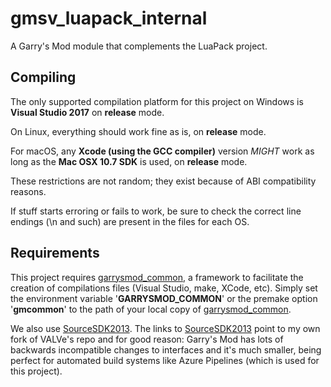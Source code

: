 # gmsv\_luapack\_internal

A Garry's Mod module that complements the LuaPack project.

## Compiling

The only supported compilation platform for this project on Windows is **Visual Studio 2017** on **release** mode.

On Linux, everything should work fine as is, on **release** mode.

For macOS, any **Xcode (using the GCC compiler)** version *MIGHT* work as long as the **Mac OSX 10.7 SDK** is used, on **release** mode.

These restrictions are not random; they exist because of ABI compatibility reasons.

If stuff starts erroring or fails to work, be sure to check the correct line endings (\n and such) are present in the files for each OS.

## Requirements

This project requires [garrysmod_common][1], a framework to facilitate the creation of compilations files (Visual Studio, make, XCode, etc). Simply set the environment variable '**GARRYSMOD\_COMMON**' or the premake option '**gmcommon**' to the path of your local copy of [garrysmod_common][1].

We also use [SourceSDK2013][2]. The links to [SourceSDK2013][2] point to my own fork of VALVe's repo and for good reason: Garry's Mod has lots of backwards incompatible changes to interfaces and it's much smaller, being perfect for automated build systems like Azure Pipelines (which is used for this project).

  [1]: https://github.com/danielga/garrysmod_common
  [2]: https://github.com/danielga/sourcesdk-minimal
